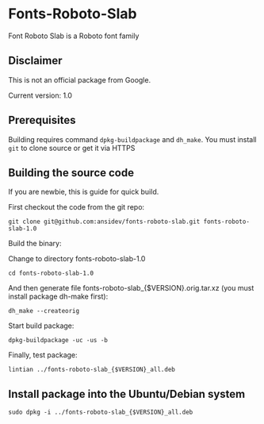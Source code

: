 # Fonts-Roboto-Slab

Font Roboto Slab is a Roboto font family

## Disclaimer

This is not an official package from Google.

Current version: 1.0

<!--
TODO: Add a getting started section for running from a pre-built binary.
-->

## Prerequisites

Building requires command `dpkg-buildpackage` and `dh_make`. You must install `git` to clone source or get it via HTTPS

## Building the source code

If you are newbie, this is guide for quick build.

First checkout the code from the git repo:

    git clone git@github.com:ansidev/fonts-roboto-slab.git fonts-roboto-slab-1.0

Build the binary:

Change to directory fonts-roboto-slab-1.0

    cd fonts-roboto-slab-1.0

And then generate file fonts-roboto-slab_{$VERSION}.orig.tar.xz (you must install package dh-make first):

    dh_make --createorig

Start build package:

    dpkg-buildpackage -uc -us -b

Finally, test package:

    lintian ../fonts-roboto-slab_{$VERSION}_all.deb

## Install package into the Ubuntu/Debian system

    sudo dpkg -i ../fonts-roboto-slab_{$VERSION}_all.deb
